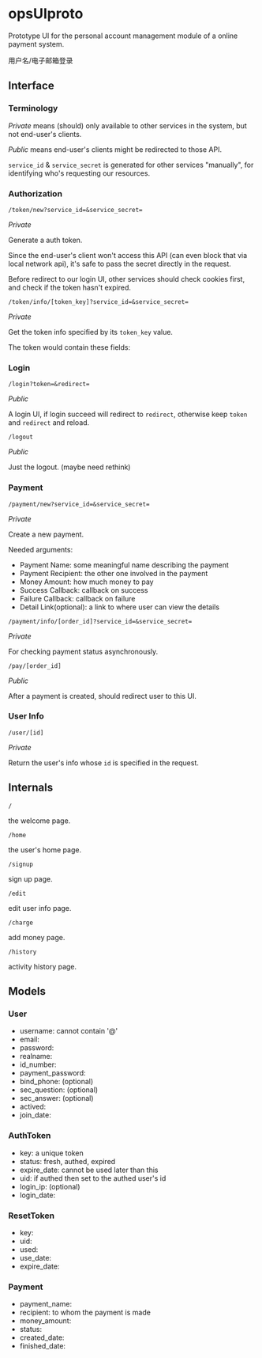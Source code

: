 opsUIproto
==========

Prototype UI for the personal account management module of a online payment system.

用户名/电子邮箱登录 

## Interface

### Terminology

*Private* means (should) only available to other services in the system, but not end-user's clients.

*Public* means end-user's clients might be redirected to those API.

`service_id` & `service_secret` is generated for other services "manually", for identifying who's requesting our resources.

### Authorization

`/token/new?service_id=&service_secret=`

*Private*

Generate a auth token.

Since the end-user's client won't access this API (can even block that via local network api), it's safe to pass the secret directly in the request.

Before redirect to our login UI, other services should check cookies first, and check if the token hasn't expired.

`/token/info/[token_key]?service_id=&service_secret=`

*Private*

Get the token info specified by its `token_key` value.

The token would contain these fields:

### Login

`/login?token=&redirect=`

*Public*

A login UI, if login succeed will redirect to `redirect`, otherwise keep `token` and `redirect` and reload.

`/logout`

*Public*

Just the logout. (maybe need rethink)

### Payment

`/payment/new?service_id=&service_secret=`

*Private*

Create a new payment.

Needed arguments:

- Payment Name: some meaningful name describing the payment
- Payment Recipient: the other one involved in the payment
- Money Amount: how much money to pay
- Success Callback: callback on success
- Failure Callback: callback on failure
- Detail Link(optional): a link to where user can view the details

`/payment/info/[order_id]?service_id=&service_secret=`

*Private*

For checking payment status asynchronously.

`/pay/[order_id]`

*Public*

After a payment is created, should redirect user to this UI.

### User Info

`/user/[id]`

*Private*

Return the user's info whose `id` is specified in the request.

## Internals

`/`

the welcome page.

`/home`

the user's home page.

`/signup`

sign up page.

`/edit`

edit user info page.

`/charge`

add money page.

`/history`

activity history page.

## Models

### User

- username: cannot contain '@'
- email:
- password:
- realname:
- id_number:
- payment_password:
- bind_phone: (optional)
- sec_question: (optional)
- sec_answer: (optional)
- actived:
- join_date:

### AuthToken

- key: a unique token
- status: fresh, authed, expired
- expire_date: cannot be used later than this
- uid: if authed then set to the authed user's id
- login_ip: (optional)
- login_date:

### ResetToken

- key:
- uid:
- used:
- use_date:
- expire_date: 

### Payment

- payment_name:
- recipient: to whom the payment is made
- money_amount:
- status:
- created_date:
- finished_date:
